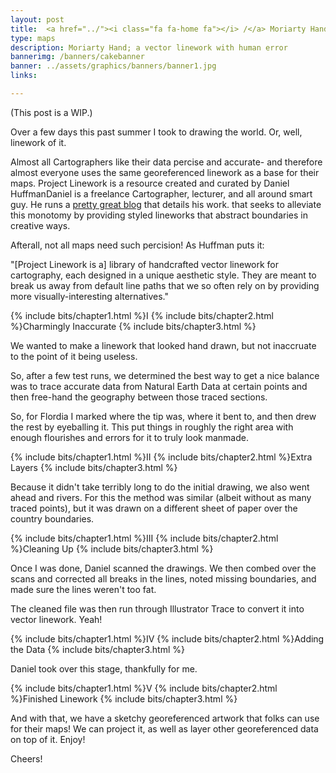 ```yaml
---
layout: post
title:  <a href="../"><i class="fa fa-home fa"></i> /</a> Moriarty Hand
type: maps
description: Moriarty Hand; a vector linework with human error
bannerimg: /banners/cakebanner
banner: ../assets/graphics/banners/banner1.jpg
links:

---
```


(This post is a WIP.)

Over a few days this past summer I took to drawing the world. Or, well, linework of it.

Almost all Cartographers like their data percise and accurate- and therefore almost everyone uses the same georeferenced linework as a base for their maps. Project Linework is a resource created and curated by <span class="tooltip">Daniel Huffman<i class="fa fa-info-circle fa"></i><span class="tooltiptext">Daniel is a freelance Cartographer, lecturer, and all around smart guy. He runs a <a href="https://somethingaboutmaps.wordpress.com" target="_blank">pretty great blog</a> that details his work.</span></span> that seeks to alleviate this monotomy by providing styled lineworks that abstract boundaries in creative ways.


Afterall, not all maps need such percision! As Huffman puts it:

"[Project Linework is a] library of handcrafted vector linework for cartography, each designed in a unique aesthetic style. They are meant to break us away from default line paths that we so often rely on by providing more visually-interesting alternatives."

{% include bits/chapter1.html %}I
{% include bits/chapter2.html %}Charmingly Inaccurate
{% include bits/chapter3.html %}

We wanted to make a linework that looked hand drawn, but not inaccruate to the point of it being useless. 

So, after a few test runs, we determined the best way to get a nice balance was to trace accurate data from Natural Earth Data at certain points and then free-hand the geography between those traced sections.

So, for Flordia I marked where the tip was, where it bent to, and then drew the rest by eyeballing it. This put things in roughly the right area with enough flourishes and errors for it to truly look manmade.

{% include bits/chapter1.html %}II
{% include bits/chapter2.html %}Extra Layers
{% include bits/chapter3.html %}

Because it didn't take terribly long to do the initial drawing, we also went ahead and rivers. For this the method was similar (albeit without as many traced points), but it was drawn on a different sheet of paper over the country boundaries.

{% include bits/chapter1.html %}III
{% include bits/chapter2.html %}Cleaning Up
{% include bits/chapter3.html %}

Once I was done, Daniel scanned the drawings. We then combed over the scans and corrected all breaks in the lines, noted missing boundaries, and made sure the lines weren't too fat.

The cleaned file was then run through Illustrator Trace to convert it into vector linework. Yeah!

{% include bits/chapter1.html %}IV
{% include bits/chapter2.html %}Adding the Data
{% include bits/chapter3.html %}

Daniel took over this stage, thankfully for me. 

{% include bits/chapter1.html %}V
{% include bits/chapter2.html %}Finished Linework
{% include bits/chapter3.html %}

And with that, we have a sketchy georeferenced artwork that folks can use for their maps! We can project it, as well as layer other georeferenced data on top of it. Enjoy!

Cheers!